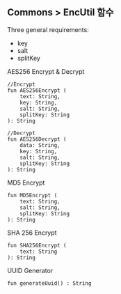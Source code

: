 ## Commons > EncUtil 함수

Three general requirements:
- key
- salt
- splitKey

AES256 Encrypt & Decrypt
```
//Encrypt
fun AES256Encrypt (
    text: String,
    key: String,
    salt: String,
    splitKey: String
): String

//Decrypt
fun AES256Decrypt (
    data: String, 
    key: String, 
    salt: String, 
    splitKey: String
): String
```

MD5 Encrypt
```
fun MD5Encrypt (
    text: String, 
    salt: String, 
    splitKey: String
): String
```

SHA 256 Encrypt
```
fun SHA256Encrypt (
    text: String
): String
```

UUID Generator
```
fun generateUuid() : String
```